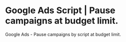 # Google Ads Script | Pause campaigns at budget limit.
Google Ads - Pause campaigns by script at budget limit. 
